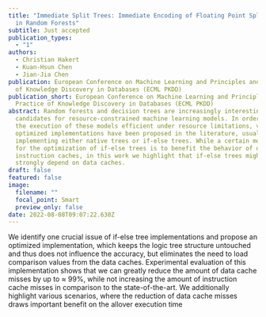```yaml
---
title: "Immediate Split Trees: Immediate Encoding of Floating Point Split Values
  in Random Forests"
subtitle: Just accepted
publication_types:
  - "1"
authors:
  - Christian Hakert
  - Kuan-Hsun Chen
  - Jian-Jia Chen
publication: European Conference on Machine Learning and Principles and Practice
  of Knowledge Discovery in Databases (ECML PKDD)
publication_short: European Conference on Machine Learning and Principles and
  Practice of Knowledge Discovery in Databases (ECML PKDD)
abstract: Random forests and decision trees are increasingly interesting
  candidates for resource-constrained machine learning models. In order to make
  the execution of these models efficient under resource limitations, various
  optimized implementations have been proposed in the literature, usually
  implementing either native trees or if-else trees. While a certain motivation
  for the optimization of if-else trees is to benefit the behavior of dedicated
  instruction caches, in this work we highlight that if-else trees might also
  strongly depend on data caches.
draft: false
featured: false
image:
  filename: ""
  focal_point: Smart
  preview_only: false
date: 2022-08-08T09:07:22.630Z
---
```

We identify one crucial issue of if-else tree implementations and propose an optimized implementation, which keeps the logic tree structure untouched and thus does not influence the accuracy, but eliminates the need
to load comparison values from the data caches. Experimental evaluation of this implementation shows that we can greatly reduce the amount of data cache misses by up to ≈ 99%, while not increasing the amount of instruction cache misses in comparison to the state-of-the-art. We additionally highlight various scenarios, where the reduction of data cache misses draws important benefit on the allover execution time